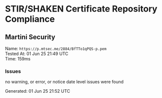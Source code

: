# STIR/SHAKEN Certificate Repository Compliance

## Martini Security

Name: `https://p.mtsec.me/2884/BfTTo1qPQS-p.pem`\
Tested At: 01 Jun 25 21:49 UTC\
Time: 159ms

### Issues

no warning, or error, or notice date level issues were found

Generated: 01 Jun 25 21:52 UTC